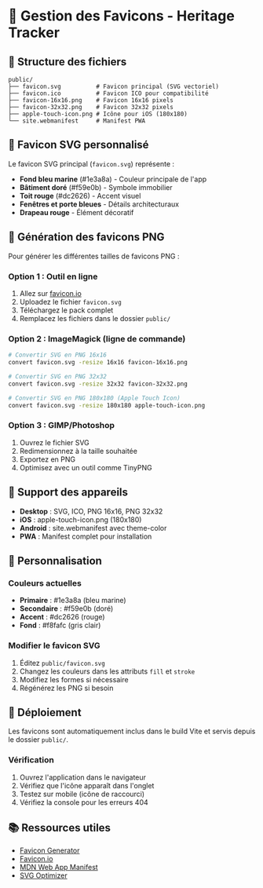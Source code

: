 # 🎨 Gestion des Favicons - Heritage Tracker

## 📁 Structure des fichiers

```
public/
├── favicon.svg          # Favicon principal (SVG vectoriel)
├── favicon.ico          # Favicon ICO pour compatibilité
├── favicon-16x16.png    # Favicon 16x16 pixels
├── favicon-32x32.png    # Favicon 32x32 pixels
├── apple-touch-icon.png # Icône pour iOS (180x180)
└── site.webmanifest     # Manifest PWA
```

## 🎯 Favicon SVG personnalisé

Le favicon SVG principal (`favicon.svg`) représente :
- **Fond bleu marine** (#1e3a8a) - Couleur principale de l'app
- **Bâtiment doré** (#f59e0b) - Symbole immobilier
- **Toit rouge** (#dc2626) - Accent visuel
- **Fenêtres et porte bleues** - Détails architecturaux
- **Drapeau rouge** - Élément décoratif

## 🔧 Génération des favicons PNG

Pour générer les différentes tailles de favicons PNG :

### Option 1 : Outil en ligne
1. Allez sur [favicon.io](https://favicon.io/favicon-converter/)
2. Uploadez le fichier `favicon.svg`
3. Téléchargez le pack complet
4. Remplacez les fichiers dans le dossier `public/`

### Option 2 : ImageMagick (ligne de commande)
```bash
# Convertir SVG en PNG 16x16
convert favicon.svg -resize 16x16 favicon-16x16.png

# Convertir SVG en PNG 32x32
convert favicon.svg -resize 32x32 favicon-32x32.png

# Convertir SVG en PNG 180x180 (Apple Touch Icon)
convert favicon.svg -resize 180x180 apple-touch-icon.png
```

### Option 3 : GIMP/Photoshop
1. Ouvrez le fichier SVG
2. Redimensionnez à la taille souhaitée
3. Exportez en PNG
4. Optimisez avec un outil comme TinyPNG

## 📱 Support des appareils

- **Desktop** : SVG, ICO, PNG 16x16, PNG 32x32
- **iOS** : apple-touch-icon.png (180x180)
- **Android** : site.webmanifest avec theme-color
- **PWA** : Manifest complet pour installation

## 🎨 Personnalisation

### Couleurs actuelles
- **Primaire** : #1e3a8a (bleu marine)
- **Secondaire** : #f59e0b (doré)
- **Accent** : #dc2626 (rouge)
- **Fond** : #f8fafc (gris clair)

### Modifier le favicon SVG
1. Éditez `public/favicon.svg`
2. Changez les couleurs dans les attributs `fill` et `stroke`
3. Modifiez les formes si nécessaire
4. Régénérez les PNG si besoin

## 🚀 Déploiement

Les favicons sont automatiquement inclus dans le build Vite et servis depuis le dossier `public/`.

### Vérification
1. Ouvrez l'application dans le navigateur
2. Vérifiez que l'icône apparaît dans l'onglet
3. Testez sur mobile (icône de raccourci)
4. Vérifiez la console pour les erreurs 404

## 📚 Ressources utiles

- [Favicon Generator](https://realfavicongenerator.net/)
- [Favicon.io](https://favicon.io/)
- [MDN Web App Manifest](https://developer.mozilla.org/en-US/docs/Web/Manifest)
- [SVG Optimizer](https://jakearchibald.github.io/svgomg/)
